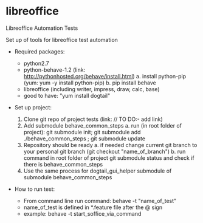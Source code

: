 # libreoffice
Libreoffice Automation Tests


Set up of tools for libreoffice test automation

+ Required packages:

	- python2.7
	- python-behave-1.2 (link: http://pythonhosted.org/behave/install.html)
		a. install python-pip (yum: yum -y install python-pip)
		b. pip install behave
	- libreoffice (including writer, impress, draw, calc, base) 
	- good to have: "yum install dogtail"

+ Set up project:

	1. Clone git repo of project tests (link: // TO DO:- add link)
	2. Add submodule behave_common_steps 
		a. run (in root folder of project): git submodule init; git submodule add ./behave_common_steps ; git submodule update
	3. Repository should be ready
		a. if needed change current git branch to your personal git branch (git checkout "name_of_branch")
		b. run command in root folder of project git submodule status and check if there is  behave_common_steps
	4. Use the same process for dogtail_gui_helper submodule of submodule behave_common_steps


+ How to run test:

	- From command line run command: behave -t "name_of_test"
	- name_of_test is defined in *.feature file after the @ sign
	- example: behave -t start_soffice_via_command
